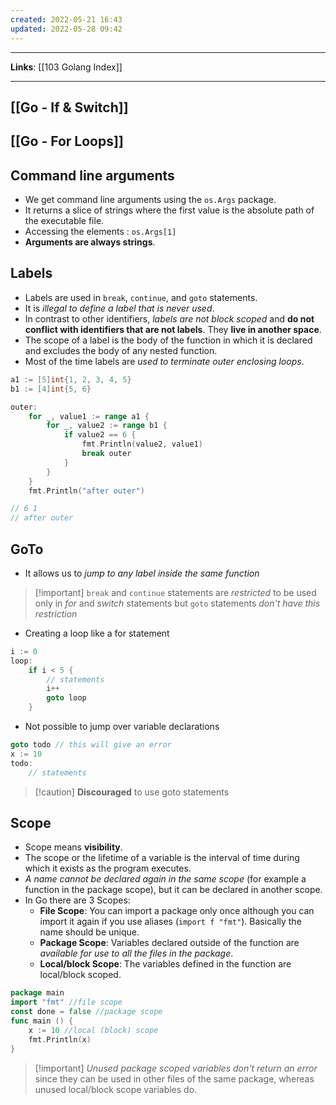 ```yaml
---
created: 2022-05-21 16:43
updated: 2022-05-28 09:42
---
```

---
**Links**: [[103 Golang Index]]

---
## [[Go - If & Switch]]
## [[Go - For Loops]]
## Command line arguments
- We get command line arguments using the `os.Args` package. 
- It returns a slice of strings where the first value is the absolute path of the executable file.
- Accessing the elements : `os.Args[1]`
- **Arguments are always strings**.

## Labels
- Labels are used in `break`, `continue`, and `goto` statements.
- It is *illegal to define a label that is never used*.
- In contrast to other identifiers, *labels are not block scoped* and **do not conflict with identifiers that are not labels**. They **live in another space**.
- The scope of a label is the body of the function in which it is declared and excludes the body of any nested function.
- Most of the time labels are *used to terminate outer enclosing loops*.
```go
a1 := [5]int{1, 2, 3, 4, 5}
b1 := [4]int{5, 6}

outer:
	for _, value1 := range a1 {
		for _, value2 := range b1 {
			if value2 == 6 {
				fmt.Println(value2, value1)
				break outer
			}
		}
	}
	fmt.Println("after outer")

// 6 1
// after outer
```

## GoTo
- It allows us to *jump to any label inside the same function*

> [!important] `break` and `continue` statements are *restricted* to be used only in *for* and *switch* statements but `goto` statements *don't have this restriction*

- Creating a loop like a for statement
```go
i := 0
loop:
	if i < 5 {
		// statements
		i++	
		goto loop
	}
```

- Not possible to jump over variable declarations
```go
goto todo // this will give an error
x := 10 
todo: 
	// statements
```

> [!caution] **Discouraged** to use goto statements

## Scope 
- Scope means **visibility**.
- The scope or the lifetime of a variable is the interval of time during which it exists as the program executes.
- *A name cannot be declared again in the same scope* (for example a function in the package scope), but it can be declared in another scope.
- In Go there are 3 Scopes: 
	- **File Scope**: You can import a package only once although you can import it again if you use aliases (`import f "fmt"`). Basically the name should be unique. 
	- **Package Scope**: Variables declared outside of the function are *available for use to all the files in the package*.
	- **Local/block Scope**: The variables defined in the function are local/block scoped.
	
```go
package main
import "fmt" //file scope
const done = false //package scope
func main () {
	x := 10 //local (block) scope
	fmt.Println(x)
}
```

> [!important] *Unused package scoped variables don't return an error* since they can be used in other files of the same package, whereas unused local/block scope variables do.